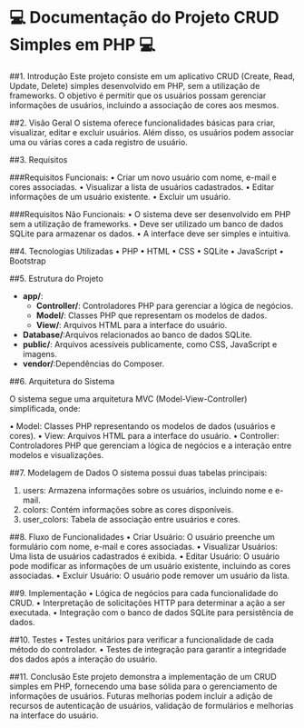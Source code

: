 # :computer: Documentação do Projeto CRUD Simples em PHP  :computer:
##1. Introdução
Este projeto consiste em um aplicativo CRUD (Create, Read, Update, Delete) simples desenvolvido em PHP, sem a utilização de frameworks. O objetivo é permitir que os usuários possam gerenciar informações de usuários, incluindo a associação de cores aos mesmos.

##2. Visão Geral
O sistema oferece funcionalidades básicas para criar, visualizar, editar e excluir usuários. Além disso, os usuários podem associar uma ou várias cores a cada registro de usuário.

##3. Requisitos

###Requisitos Funcionais:
• Criar um novo usuário com nome, e-mail e cores associadas.
• Visualizar a lista de usuários cadastrados.
• Editar informações de um usuário existente.
• Excluir um usuário.

###Requisitos Não Funcionais:
• O sistema deve ser desenvolvido em PHP sem a utilização de frameworks.
• Deve ser utilizado um banco de dados SQLite para armazenar os dados.
• A interface deve ser simples e intuitiva.

##4. Tecnologias Utilizadas
• PHP
• HTML
• CSS
• SQLite
• JavaScript
• Bootstrap

##5. Estrutura do Projeto
- **app/**:
  - **Controller/**: Controladores PHP para gerenciar a lógica de negócios.
  - **Model/**: Classes PHP que representam os modelos de dados.
  - **View/**: Arquivos HTML para a interface do usuário.
- **Database/**:Arquivos relacionados ao banco de dados SQLite.
- **public/**: Arquivos acessíveis publicamente, como CSS, JavaScript e imagens.
- **vendor/**:Dependências do Composer.
 
##6. Arquitetura do Sistema

O sistema segue uma arquitetura MVC (Model-View-Controller) simplificada, onde:

• Model: Classes PHP representando os modelos de dados (usuários e cores).
• View: Arquivos HTML para a interface do usuário.
• Controller: Controladores PHP que gerenciam a lógica de negócios e a interação entre modelos e visualizações.

##7. Modelagem de Dados
O sistema possui duas tabelas principais:

1. users: Armazena informações sobre os usuários, incluindo nome e e-mail.
2. colors: Contém informações sobre as cores disponíveis.
3. user_colors: Tabela de associação entre usuários e cores.

##8. Fluxo de Funcionalidades
• Criar Usuário: O usuário preenche um formulário com nome, e-mail e cores associadas.
• Visualizar Usuários: Uma lista de usuários cadastrados é exibida.
• Editar Usuário: O usuário pode modificar as informações de um usuário existente, incluindo as cores associadas.
• Excluir Usuário: O usuário pode remover um usuário da lista.

##9. Implementação
• Lógica de negócios para cada funcionalidade do CRUD.
• Interpretação de solicitações HTTP para determinar a ação a ser executada.
• Integração com o banco de dados SQLite para persistência de dados.

##10. Testes
• Testes unitários para verificar a funcionalidade de cada método do controlador.
• Testes de integração para garantir a integridade dos dados após a interação do usuário.

##11. Conclusão
Este projeto demonstra a implementação de um CRUD simples em PHP, fornecendo uma base sólida para o gerenciamento de informações de usuários. Futuras melhorias podem incluir a adição de recursos de autenticação de usuários, validação de formulários e melhorias na interface do usuário.
